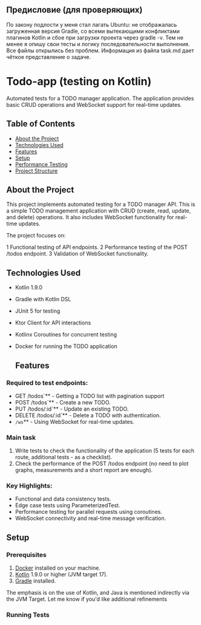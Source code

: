 ## Предисловие (для проверяющих)
По закону подлости у меня стал лагать Ubuntu: не отображалась загруженная версия Gradle, со всеми вытекающими конфликтами плагинов Kotlin и сбое при загрузки проекта через gradle -v.
Тем не менее я опишу свои тесты и логику последовательности выполнения. 
Все файлы открылись без проблем. 
Информация из файла task.md дает чёткое представление о задаче.


# Todo-app (testing on Kotlin)

Automated tests for a TODO manager application. The application provides basic CRUD operations and WebSocket support for real-time updates.

## Table of Contents
- [About the Project](#about-the-project)
- [Technologies Used](#technologies-used)
- [Features](#features)
- [Setup](#setup)
- [Performance Testing](#performance-testing)
- [Project Structure](#project-structure)

## About the Project

This project implements automated testing for a TODO manager API. This is a simple TODO management application with CRUD (create, read, update, and delete) operations.
It also includes WebSocket functionality for real-time updates.

The project focuses on:

1 Functional testing of API endpoints.
2 Performance testing of the POST /todos endpoint.
3 Validation of WebSocket functionality.

## Technologies Used

- Kotlin 1.9.0
- Gradle with Kotlin DSL
- JUnit 5 for testing
- Ktor Client for API interactions
- Kotlinx Coroutines for concurrent testing
- Docker for running the TODO application

  ## Features

### Required to test endpoints:

- GET /todos`** - Getting a TODO list with pagination support
- POST /todos`** - Create a new TODO.
- PUT /todos/:id`** - Update an existing TODO.
- DELETE /todos/:id`** - Delete a TODO with authentication.
- `/ws`** - Using WebSocket for real-time updates.

### Main task

1. Write tests to check the functionality of the application (5 tests for each route, additional tests - as a checklist).
2. Check the performance of the POST /todos endpoint (no need to plot graphs, measurements and a short report are enough).

### Key Highlights:

- Functional and data consistency tests.
- Edge case tests using ParameterizedTest.
- Performance testing for parallel requests using coroutines.
- WebSocket connectivity and real-time message verification.

## Setup


### Prerequisites

1. [Docker](https://www.docker.com/) installed on your machine.
2. [Kotlin](https://kotlinlang.org/) 1.9.0 or higher (JVM target 17).
3. [Gradle](https://gradle.org/) installed.

The emphasis is on the use of Kotlin, and Java is mentioned indirectly via the JVM Target. Let me know if you'd like additional refinements

 ### Running Tests

 



